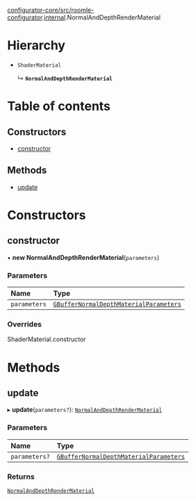 [configurator-core/src/roomle-configurator](../modules/configurator_core_src_roomle_configurator.md).[internal](../modules/configurator_core_src_roomle_configurator._internal_.md).NormalAndDepthRenderMaterial

# Hierarchy

- `ShaderMaterial`

  ↳ **`NormalAndDepthRenderMaterial`**

# Table of contents

## Constructors

- [constructor](configurator_core_src_roomle_configurator._internal_.NormalAndDepthRenderMaterial.md#constructor)

## Methods

- [update](configurator_core_src_roomle_configurator._internal_.NormalAndDepthRenderMaterial.md#update)

# Constructors

## constructor

• **new NormalAndDepthRenderMaterial**(`parameters`)

### Parameters

| Name | Type |
| :------ | :------ |
| `parameters` | [`GBufferNormalDepthMaterialParameters`](../interfaces/configurator_core_src_roomle_configurator._internal_.GBufferNormalDepthMaterialParameters.md) |

### Overrides

ShaderMaterial.constructor

# Methods

## update

▸ **update**(`parameters?`): [`NormalAndDepthRenderMaterial`](configurator_core_src_roomle_configurator._internal_.NormalAndDepthRenderMaterial.md)

### Parameters

| Name | Type |
| :------ | :------ |
| `parameters?` | [`GBufferNormalDepthMaterialParameters`](../interfaces/configurator_core_src_roomle_configurator._internal_.GBufferNormalDepthMaterialParameters.md) |

### Returns

[`NormalAndDepthRenderMaterial`](configurator_core_src_roomle_configurator._internal_.NormalAndDepthRenderMaterial.md)
